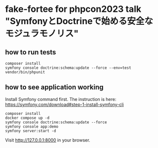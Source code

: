 # fake-fortee for phpcon2023 talk "SymfonyとDoctrineで始める安全なモジュラモノリス"

## how to run tests

```shell
composer install
symfony console doctrine:schema:update --force --env=test
vendor/bin/phpunit
```

## how to see application working

Install Symfony command first. The instruction is here: https://symfony.com/download#step-1-install-symfony-cli

```shell
composer install
docker compose up -d
symfony console doctrine:schema:update --force
symfony console app:demo
symfony server:start -d
```

Visit http://127.0.0.1:8000 in your browser.
